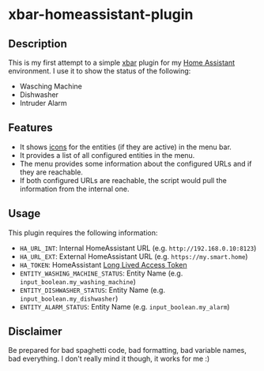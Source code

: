 # xbar-homeassistant-plugin

## Description
This is my first attempt to a simple [xbar](https://xbarapp.com/) plugin for my [Home Assistant](https://www.home-assistant.io/) environment. I use it to show the status of the following:
* Wasching Machine
* Dishwasher
* Intruder Alarm

## Features
* It shows [icons](https://emojipedia.org/check-mark-button/) for the entities (if they are active) in the menu bar.
* It provides a list of all configured entities in the menu.
* The menu provides some information about the configured URLs and if they are reachable.
* If both configured URLs are reachable, the script would pull the information from the internal one.

## Usage
This plugin requires the following information:
* `HA_URL_INT`: Internal HomeAssistant URL (e.g. `http://192.168.0.10:8123`)
* `HA_URL_EXT`: External HomeAssistant URL (e.g. `https://my.smart.home`)
* `HA_TOKEN`: HomeAssistant [Long Lived Access Token](https://www.home-assistant.io/docs/authentication/#your-account-profile)
* `ENTITY_WASHING_MACHINE_STATUS`: Entity Name (e.g. `input_boolean.my_washing_machine`)
* `ENTITY_DISHWASHER_STATUS`: Entity Name (e.g. `input_boolean.my_dishwasher`)
* `ENTITY_ALARM_STATUS`: Entity Name (e.g. `input_boolean.my_alarm`)

## Disclaimer
Be prepared for bad spaghetti code, bad formatting, bad variable names, bad everything. I don't really mind it though, it works for me :)